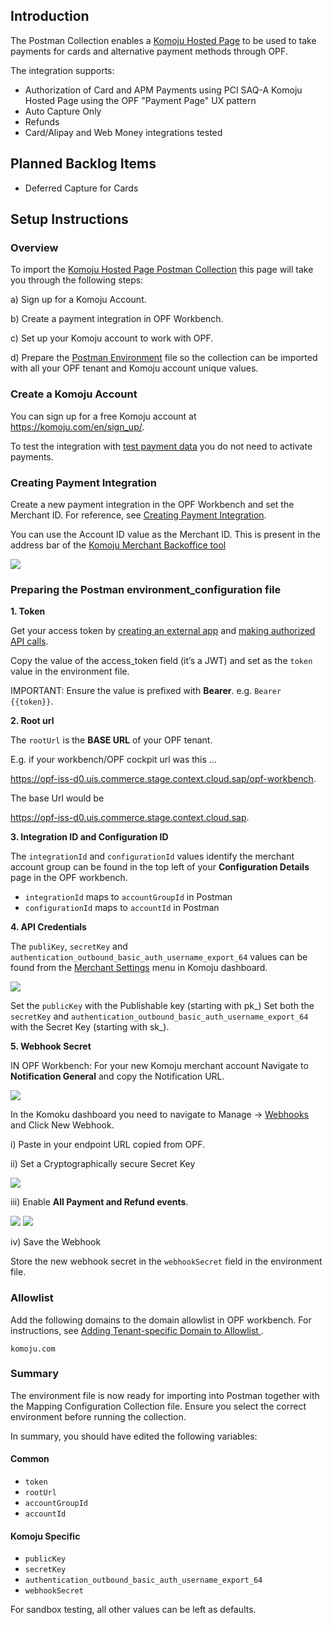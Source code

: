 ## Introduction

The Postman Collection enables a [Komoju Hosted Page](https://doc.komoju.com/docs/hosted-page-overview) to be used to take payments for cards and alternative payment methods through OPF. 

The integration supports:

* Authorization of Card and APM Payments using PCI SAQ-A Komoju Hosted Page using the OPF "Payment Page" UX pattern
* Auto Capture Only
* Refunds
* Card/Alipay and Web Money integrations tested


## Planned Backlog Items
* Deferred Capture for Cards


## Setup Instructions

### Overview
To import the [Komoju Hosted Page Postman Collection](mapping_configuration.json) this page will take you through the following steps:

a) Sign up for a Komoju Account.

b) Create a payment integration in OPF Workbench.

c) Set up your Komoju account to work with OPF.

d) Prepare the [Postman Environment](environment_configuration.json) file so the collection can be imported with all your OPF tenant and Komoju account unique values. 


### Create a Komoju Account
You can sign up for a free Komoju account at https://komoju.com/en/sign_up/.

To test the integration with [test payment data](https://doc.komoju.com/docs/test-cards) you do not need to activate payments.


### Creating Payment Integration
Create a new payment integration in the OPF Workbench and set the Merchant ID. For reference, see [Creating Payment Integration](https://help.sap.com/docs/OPEN_PAYMENT_FRAMEWORK/3580ff1b17144b8780c055bbb7c2bed3/20a64f954df1425391757759011e7e6b.html).

You can use the Account ID value as the Merchant ID. This is present in the address bar of the [Komoju Merchant Backoffice tool](https://komoju.com/merchant) 

![](images/komoju-address-bar.png)


### Preparing the Postman environment_configuration file

**1. Token**

Get your access token by [creating an external app](https://help.sap.com/docs/OPEN_PAYMENT_FRAMEWORK/8ccca5bb539a49258e924b467ee4e1c2/d927d21974fe4b368e063f72733bf0fe.html) and [making authorized API calls](https://help.sap.com/docs/OPEN_PAYMENT_FRAMEWORK/8ccca5bb539a49258e924b467ee4e1c2/40c792e66e2942209dc853a43533d78d.html).

Copy the value of the access_token field (it’s a JWT) and set as the ``token`` value in the environment file.

IMPORTANT: Ensure the value is prefixed with **Bearer**. e.g. ``Bearer {{token}}``.

**2. Root url**

The ``rootUrl`` is the **BASE URL** of your OPF tenant.

E.g. if your workbench/OPF cockpit url was this …

<https://opf-iss-d0.uis.commerce.stage.context.cloud.sap/opf-workbench>.

The base Url would be

https://opf-iss-d0.uis.commerce.stage.context.cloud.sap.


**3. Integration ID and Configuration ID**

The ``integrationId`` and ``configurationId`` values identify the merchant account group can be found in the top left of your **Configuration Details** page in the OPF workbench.

* ``integrationId`` maps to ``accountGroupId`` in Postman
* ``configurationId`` maps to ``accountId`` in Postman

**4. API Credentials**

The ``publiKey``, ``secretKey`` and ``authentication_outbound_basic_auth_username_export_64`` values can be found from the [Merchant Settings](https://komoju.com/merchant/settings) menu in Komoju dashboard.

![](images/komoju-keys.png)

Set the ``publicKey`` with the Publishable key (starting with pk_)
Set both the ``secretKey`` and ``authentication_outbound_basic_auth_username_export_64`` with the Secret Key (starting with sk_).

**5. Webhook Secret**

IN OPF Workbench: For your new Komoju merchant account Navigate to **Notification General** and copy the Notification URL.

![](images/opf-get-notification-url.png)

In the Komoku dashboard you need to navigate to Manage -> [Webhooks](https://komoju.com/merchant/webhooks) and Click New Webhook. 

i) Paste in your endpoint URL copied from OPF.

ii) Set a Cryptographically secure Secret Key

![](images/komoju-new-webhook.png)

iii) Enable **All Payment and Refund events**.

![](images/komoju-webhook-payment-events.png)
![](images/komoju-webhook-refund-events.png)

iv) Save the Webhook

Store the new webhook secret in the ``webhookSecret`` field in the environment file.

### Allowlist
Add the following domains to the domain allowlist in OPF workbench. For instructions, see [Adding Tenant-specific Domain to Allowlist
](https://help.sap.com/docs/OPEN_PAYMENT_FRAMEWORK/3580ff1b17144b8780c055bbb7c2bed3/a6836485b4494cfaad4033b4ee7a9c64.html).

``komoju.com``

### Summary

The environment file is now ready for importing into Postman together with the Mapping Configuration Collection file. Ensure you select the correct environment before running the collection.

In summary, you should have edited the following variables: 

#### Common
- ``token``
- ``rootUrl``
- ``accountGroupId``
- ``accountId``

#### Komoju Specific
- ``publicKey``
- ``secretKey``
- ``authentication_outbound_basic_auth_username_export_64``
- ``webhookSecret``
  
For sandbox testing, all other values can be left as defaults.  
